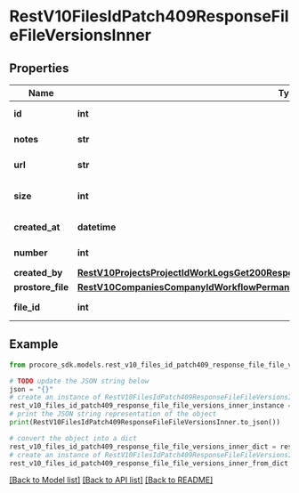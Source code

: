 # RestV10FilesIdPatch409ResponseFileFileVersionsInner


## Properties

Name | Type | Description | Notes
------------ | ------------- | ------------- | -------------
**id** | **int** | File version id | [optional] 
**notes** | **str** | File version notes | [optional] 
**url** | **str** | File version url | [optional] 
**size** | **int** | File version size in bytes | [optional] 
**created_at** | **datetime** | File version created at | [optional] 
**number** | **int** | File version number | [optional] 
**created_by** | [**RestV10ProjectsProjectIdWorkLogsGet200ResponseInnerCreatedBy**](RestV10ProjectsProjectIdWorkLogsGet200ResponseInnerCreatedBy.md) |  | [optional] 
**prostore_file** | [**RestV10CompaniesCompanyIdWorkflowPermanentLogsGet200ResponseInnerAttachmentsInner**](RestV10CompaniesCompanyIdWorkflowPermanentLogsGet200ResponseInnerAttachmentsInner.md) |  | [optional] 
**file_id** | **int** | Parent Files id | [optional] 

## Example

```python
from procore_sdk.models.rest_v10_files_id_patch409_response_file_file_versions_inner import RestV10FilesIdPatch409ResponseFileFileVersionsInner

# TODO update the JSON string below
json = "{}"
# create an instance of RestV10FilesIdPatch409ResponseFileFileVersionsInner from a JSON string
rest_v10_files_id_patch409_response_file_file_versions_inner_instance = RestV10FilesIdPatch409ResponseFileFileVersionsInner.from_json(json)
# print the JSON string representation of the object
print(RestV10FilesIdPatch409ResponseFileFileVersionsInner.to_json())

# convert the object into a dict
rest_v10_files_id_patch409_response_file_file_versions_inner_dict = rest_v10_files_id_patch409_response_file_file_versions_inner_instance.to_dict()
# create an instance of RestV10FilesIdPatch409ResponseFileFileVersionsInner from a dict
rest_v10_files_id_patch409_response_file_file_versions_inner_from_dict = RestV10FilesIdPatch409ResponseFileFileVersionsInner.from_dict(rest_v10_files_id_patch409_response_file_file_versions_inner_dict)
```
[[Back to Model list]](../README.md#documentation-for-models) [[Back to API list]](../README.md#documentation-for-api-endpoints) [[Back to README]](../README.md)


